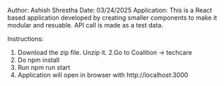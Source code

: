 Author: Ashish Shrestha
Date: 03/24/2025
Application: This is a React based application developed by creating smaller components to make it modular and resuable. API call is made as a test data.

Instructions:
1. Download the zip file. Unzip it.
2.Go to Coalition -> techcare
3. Do npm install
4. Run npm run start
5. Application will open in browser with http://localhost:3000
